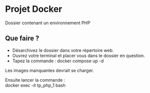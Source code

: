 # Projet Docker

Dossier contenant un environnement PHP

## Que faire ?

- Désarchivez le dossier dans votre répertoire web.
- Ouvrez votre terminal et placer vous dans le dossier en question.
- Tapez la commande :  docker compose up -d

Les images manquantes devrait se charger.

Ensuite lancer la commande :  	
docker exec -it tp_php_1 bash

